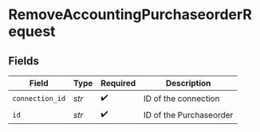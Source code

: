 # RemoveAccountingPurchaseorderRequest


## Fields

| Field                   | Type                    | Required                | Description             |
| ----------------------- | ----------------------- | ----------------------- | ----------------------- |
| `connection_id`         | *str*                   | :heavy_check_mark:      | ID of the connection    |
| `id`                    | *str*                   | :heavy_check_mark:      | ID of the Purchaseorder |